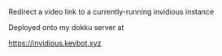Redirect a video link to a currently-running invidious instance

Deployed onto my dokku server at

https://invidious.kevbot.xyz
